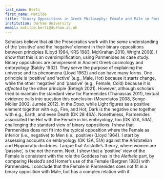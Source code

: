 ```yaml
---
last_name: Berti
first_name: Matilde
title: "Binary Oppositions in Greek Philosophy: Female and Male in Parmenides"
institution: Durham University
email: matilde.berti@durham.ac.uk
---
```

Scholars believe that *all* the Presocratics work with the *same* understanding of the ‘positive’ and the ‘negative’ element in their binary oppositions between principles (Lloyd 1964, KRS 1983, McKirahan 2010, Wright 2008). I show that this is an oversimplification, using Parmenides as case study.
Binary oppositions are omnipresent in Ancient Greek cosmology and embryology (Baldry 1932). They serve the purpose of explaining the universe and its phenomena (Lloyd 1962) and can have many forms. One principle is ‘positive’ and ‘active’ (e.g., Male, Hot) because it starts change, while the other ‘negative’ and ‘passive’ (e.g., Female, Cold) because it is *affected* by the other principle (Betegh 2021). However, although scholars tried to maintain the standard view for Parmenides (Thanassas 2011), textual evidence calls into question this conclusion (Mourelatos 2008, Songe-Möller 2002, Jurnée 2012). In the *Doxa*, while Light figures as a positive element together with e.g., Fire, and Hot, Dark is the negative one together with e.g., Earth, and even Death (DK 28 46A). Nonetheless, Parmenides associated the Hot with the Female in his embryology, too (DK 52A, 53A), challenging the standard view of binary oppositions.
I show that Parmenides does not fit into the typical opposition where the Female as inferior (i.e., negative) to Men (i.e., positive) (Lloyd 1964). I start by assessing accounts on embryology (DK 13A, 51A) against the Aristotelian and Hippocratic doctrines. I argue that Aristotle’s theory, where women are ‘passive’, is the *not* the norm. Next, I show that a ‘positive’ view of the Female is consistent with the role the Goddess has in the *Aletheia* part, by comparing Hesiod’s and Homer’s use of the Female (Bergren 1983) with Parmenides. I conclude that the Female in Parmenides does not fit in a binary opposition with Male, but has a complex relation with it.

